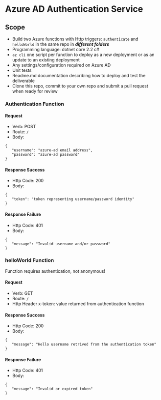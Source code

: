 # Azure AD Authentication Service

## Scope

* Build two Azure functions with Http triggers: `authenticate` and `helloWorld` in the same repo in ***different folders***
* Programming language: dotnet core 2.2 c#
* `az cli` one script per function to deploy as a new deployment or as an update to an existing deployment 
* Any settings/configuration required on Azure AD
* Unit tests
* Readme.md documentation describing how to deploy and test the deliverable
* Clone this repo, commit to your own repo and submit a pull request when ready for review

### Authentication Function

#### Request

* Verb: POST 
* Route: `/`
* Body:
```
{
   "username": "azure-ad email address",
   "password": "azure-ad password"
}
```

#### Response Success

* Http Code: 200
* Body:
```
{
   "token": "token representing username/password identity"
}
```

#### Response Failure

* Http Code: 401
* Body:
```
{
   "message": "Invalid username and/or password"
}
```

### helloWorld Function

Function requires authentication, not anonymous!

#### Request

* Verb: GET 
* Route: `/`
* Http Header x-token: value returned from authentication function

#### Response Success

* Http Code: 200
* Body:
```
{
   "message": "Hello username retrived from the authentication token"
}
```

#### Response Failure

* Http Code: 401
* Body:
```
{
   "message": "Invalid or expired token"
}
```
